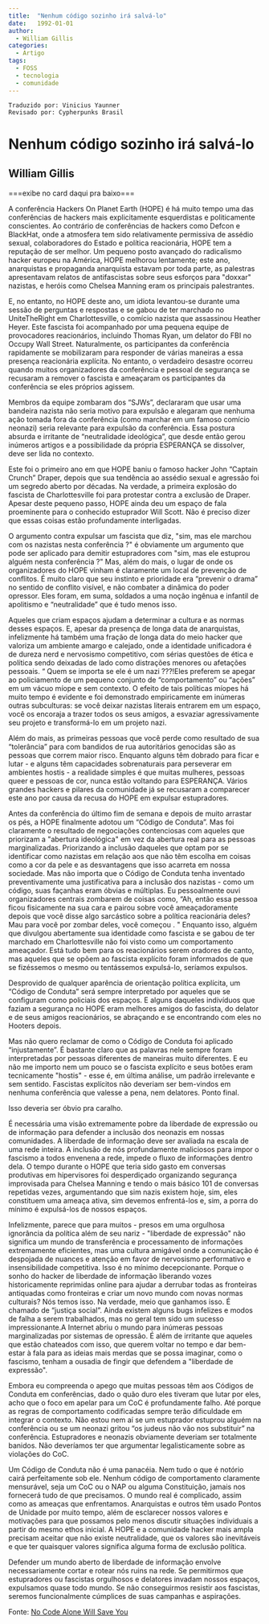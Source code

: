 ```yaml
---
title:  "Nenhum código sozinho irá salvá-lo"
date:   1992-01-01
author:
  - William Gillis
categories:
  - Artigo
tags:
  - FOSS
  - tecnologia
  - comunidade
---
```

```
Traduzido por: Vinicius Yaunner
Revisado por: Cypherpunks Brasil
```
# Nenhum código sozinho irá salvá-lo
## William Gillis
===exibe no card daqui pra baixo===

A conferência Hackers On Planet Earth (HOPE) é há muito tempo uma das conferências de hackers mais explicitamente esquerdistas e politicamente conscientes. Ao contrário de conferências de hackers como Defcon e BlackHat, onde a atmosfera tem sido relativamente permissiva de assédio sexual, colaboradores do Estado e política reacionária, HOPE tem a reputação de ser melhor. Um pequeno posto avançado do radicalismo hacker europeu na América, HOPE melhorou lentamente; este ano, anarquistas e propaganda anarquista estavam por toda parte, as palestras apresentavam relatos de antifascistas sobre seus esforços para "doxxar" nazistas, e heróis como Chelsea Manning eram os principais palestrantes.

E, no entanto, no HOPE deste ano, um idiota levantou-se durante uma sessão de perguntas e respostas e se gabou de ter marchado no UniteTheRight em Charlottesville, o comício nazista que assassinou Heather Heyer. Este fascista foi acompanhado por uma pequena equipe de provocadores reacionários, incluindo Thomas Ryan, um delator do FBI no Occupy Wall Street. Naturalmente, os participantes da conferência rapidamente se mobilizaram para responder de várias maneiras a essa presença reacionária explícita. No entanto, o verdadeiro desastre ocorreu quando muitos organizadores da conferência e pessoal de segurança se recusaram a remover o fascista e ameaçaram os participantes da conferência se eles próprios agissem.

Membros da equipe zombaram dos “SJWs”, declararam que usar uma bandeira nazista não seria motivo para expulsão e alegaram que nenhuma ação tomada fora da conferência (como marchar em um famoso comício neonazi) seria relevante para expulsão da conferência. Essa postura absurda e irritante de “neutralidade ideológica”, que desde então gerou inúmeros artigos e a possibilidade da própria ESPERANÇA se dissolver, deve ser lida no contexto.

Este foi o primeiro ano em que HOPE baniu o famoso hacker John “Captain Crunch” Draper, depois que sua tendência ao assédio sexual e agressão foi um segredo aberto por décadas. Na verdade, a primeira explosão do fascista de Charlottesville foi para protestar contra a exclusão de Draper. Apesar deste pequeno passo, HOPE ainda deu um espaço de fala proeminente para o conhecido estuprador Will Scott. Não é preciso dizer que essas coisas estão profundamente interligadas.

O argumento contra expulsar um fascista que diz, "sim, mas ele marchou com os nazistas nesta conferência ?" é obviamente um argumento que pode ser aplicado para demitir estupradores com "sim, mas ele estuprou alguém nesta conferência ?" Mas, além do mais, o lugar de onde os organizadores do HOPE vinham é claramente um local de prevenção de conflitos. É muito claro que seu instinto e prioridade era “prevenir o drama” no sentido de conflito visível, e não combater a dinâmica do poder opressor. Eles foram, em suma, soldados a uma noção ingênua e infantil de apolitismo e “neutralidade” que é tudo menos isso.

Aqueles que criam espaços ajudam a determinar a cultura e as normas desses espaços. E, apesar da presença de longa data de anarquistas, infelizmente há também uma fração de longa data do meio hacker que valoriza um ambiente amargo e calejado, onde a identidade unificadora é de dureza nerd e nervosismo competitivo, com sérias questões de ética e política sendo deixadas de lado como distrações menores ou afetações pessoais. “ Quem se importa se ele é um nazi ???!Eles preferem se apegar ao policiamento de um pequeno conjunto de “comportamento” ou “ações” em um vácuo míope e sem contexto. O efeito de tais políticas míopes há muito tempo é evidente e foi demonstrado empiricamente em inúmeras outras subculturas: se você deixar nazistas literais entrarem em um espaço, você os encoraja a trazer todos os seus amigos, a esvaziar agressivamente seu projeto e transformá-lo em um projeto nazi.

Além do mais, as primeiras pessoas que você perde como resultado de sua “tolerância” para com bandidos de rua autoritários genocidas são as pessoas que correm maior risco. Enquanto alguns têm dobrado para ficar e lutar - e alguns têm capacidades sobrenaturais para perseverar em ambientes hostis - a realidade simples é que muitas mulheres, pessoas queer e pessoas de cor, nunca estão voltando para ESPERANÇA. Vários grandes hackers e pilares da comunidade já se recusaram a comparecer este ano por causa da recusa do HOPE em expulsar estupradores.

Antes da conferência do último fim de semana e depois de muito arrastar os pés, a HOPE finalmente adotou um “Código de Conduta”. Mas foi claramente o resultado de negociações contenciosas com aqueles que priorizam a "abertura ideológica" em vez da abertura real para as pessoas marginalizadas. Priorizando a inclusão daqueles que optam por se identificar como nazistas em relação aos que não têm escolha em coisas como a cor da pele e as desvantagens que isso acarreta em nossa sociedade. Mas não importa que o Código de Conduta tenha inventado preventivamente uma justificativa para a inclusão dos nazistas - como um código, suas façanhas eram óbvias e múltiplas. Eu pessoalmente ouvi organizadores centrais zombarem de coisas como, “Ah, então essa pessoa ficou fisicamente na sua cara e pairou sobre você ameaçadoramente depois que você disse algo sarcástico sobre a política reacionária deles? Mau para você por zombar deles, você começou . " Enquanto isso, alguém que divulgou abertamente sua identidade como fascista e se gabou de ter marchado em Charlottesville não foi visto como um comportamento ameaçador. Está tudo bem para os reacionários serem oradores de canto, mas aqueles que se opõem ao fascista explícito foram informados de que se fizéssemos o mesmo ou tentássemos expulsá-lo, seríamos expulsos.

Desprovido de qualquer aparência de orientação política explícita, um “Código de Conduta” será sempre interpretado por aqueles que se configuram como policiais dos espaços. E alguns daqueles indivíduos que faziam a segurança no HOPE eram melhores amigos do fascista, do delator e de seus amigos reacionários, se abraçando e se encontrando com eles no Hooters depois.

Mas não quero reclamar de como o Código de Conduta foi aplicado “injustamente”. É bastante claro que as palavras nele sempre foram interpretadas por pessoas diferentes de maneiras muito diferentes. E eu não me importo nem um pouco se o fascista explícito e seus botões eram tecnicamente "hostis" - esse é, em última análise, um padrão irrelevante e sem sentido. Fascistas explícitos não deveriam ser bem-vindos em nenhuma conferência que valesse a pena, nem delatores. Ponto final.

Isso deveria ser óbvio pra caralho.

É necessária uma visão extremamente pobre da liberdade de expressão ou de informação para defender a inclusão dos neonazis em nossas comunidades. A liberdade de informação deve ser avaliada na escala de uma rede inteira. A inclusão de nós profundamente maliciosos para impor o fascismo a todos envenena a rede, impede o fluxo de informações dentro dela. O tempo durante o HOPE que teria sido gasto em conversas produtivas em hipervisores foi desperdiçado organizando segurança improvisada para Chelsea Manning e tendo o mais básico 101 de conversas repetidas vezes, argumentando que sim nazis existem hoje, sim, eles constituem uma ameaça ativa, sim devemos enfrentá-los e, sim, a porra do mínimo é expulsá-los de nossos espaços.

Infelizmente, parece que para muitos - presos em uma orgulhosa ignorância da política além de seu nariz - "liberdade de expressão" não significa um mundo de transferência e processamento de informações extremamente eficientes, mas uma cultura amigável onde a comunicação é despojada de nuances e atenção em favor de nervosismo performativo e insensibilidade competitiva. Isso é no mínimo decepcionante. Porque o sonho do hacker de liberdade de informação liberando vozes historicamente reprimidas online para ajudar a derrubar todas as fronteiras antiquadas como fronteiras e criar um novo mundo com novas normas culturais? Nós temos isso. Na verdade, meio que ganhamos isso. É chamado de “justiça social”. Ainda existem alguns bugs infelizes e modos de falha a serem trabalhados, mas no geral tem sido um sucesso impressionante.A Internet abriu o mundo para inúmeras pessoas marginalizadas por sistemas de opressão. É além de irritante que aqueles que estão chateados com isso, que querem voltar no tempo e dar bem-estar à fala para as ideias mais merdas que se possa imaginar, como o fascismo, tenham a ousadia de fingir que defendem a "liberdade de expressão".

Embora eu compreenda o apego que muitas pessoas têm aos Códigos de Conduta em conferências, dado o quão duro eles tiveram que lutar por eles, acho que o foco em apelar para um CoC é profundamente falho. Até porque as regras de comportamento codificadas sempre terão dificuldade em integrar o contexto. Não estou nem aí se um estuprador estuprou alguém na conferência ou se um neonazi gritou “os judeus não vão nos substituir” na conferência. Estupradores e neonazis obviamente deveriam ser totalmente banidos. Não deveríamos ter que argumentar legalisticamente sobre as violações do CoC.

Um Código de Conduta não é uma panacéia. Nem tudo o que é notório cairá perfeitamente sob ele. Nenhum código de comportamento claramente mensurável, seja um CoC ou o NAP ou alguma Constituição, jamais nos fornecerá tudo de que precisamos. O mundo real é complicado, assim como as ameaças que enfrentamos. Anarquistas e outros têm usado Pontos de Unidade por muito tempo, além de esclarecer nossos valores e motivações para que possamos pelo menos discutir situações individuais a partir do mesmo ethos inicial. A HOPE e a comunidade hacker mais ampla precisam aceitar que não existe neutralidade, que os valores são inevitáveis ​​e que ter quaisquer valores significa alguma forma de exclusão política.

Defender um mundo aberto de liberdade de informação envolve necessariamente cortar e rotear nós ruins na rede. Se permitirmos que estupradores ou fascistas orgulhosos e delatores invadam nossos espaços, expulsamos quase todo mundo. Se não conseguirmos resistir aos fascistas, seremos funcionalmente cúmplices de suas campanhas e aspirações.


Fonte: [No Code Alone Will Save You](https://c4ss.org/content/51088)